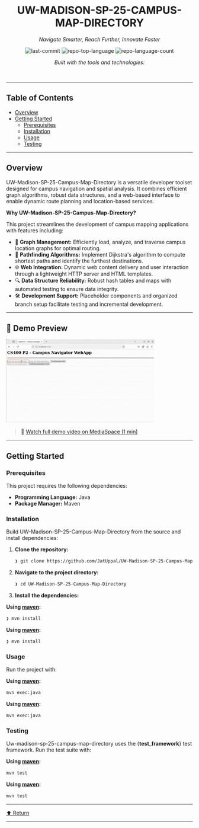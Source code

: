 <div id="top">

<!-- HEADER STYLE: CLASSIC -->
<div align="center">


# UW-MADISON-SP-25-CAMPUS-MAP-DIRECTORY

<em>Navigate Smarter, Reach Further, Innovate Faster</em>

<!-- BADGES -->
<img src="https://img.shields.io/github/last-commit/JatUppal/UW-Madison-SP-25-Campus-Map-Directory?style=flat&logo=git&logoColor=white&color=0080ff" alt="last-commit">
<img src="https://img.shields.io/github/languages/top/JatUppal/UW-Madison-SP-25-Campus-Map-Directory?style=flat&color=0080ff" alt="repo-top-language">
<img src="https://img.shields.io/github/languages/count/JatUppal/UW-Madison-SP-25-Campus-Map-Directory?style=flat&color=0080ff" alt="repo-language-count">

<em>Built with the tools and technologies:</em>


</div>
<br>

---

## Table of Contents

- [Overview](#overview)
- [Getting Started](#getting-started)
    - [Prerequisites](#prerequisites)
    - [Installation](#installation)
    - [Usage](#usage)
    - [Testing](#testing)

---

## Overview

UW-Madison-SP-25-Campus-Map-Directory is a versatile developer toolset designed for campus navigation and spatial analysis. It combines efficient graph algorithms, robust data structures, and a web-based interface to enable dynamic route planning and location-based services.
  
**Why UW-Madison-SP-25-Campus-Map-Directory?**

This project streamlines the development of campus mapping applications with features including:

- 🧩 **Graph Management:** Efficiently load, analyze, and traverse campus location graphs for optimal routing.
- 🚦 **Pathfinding Algorithms:** Implement Dijkstra's algorithm to compute shortest paths and identify the furthest destinations.
- 🌐 **Web Integration:** Dynamic web content delivery and user interaction through a lightweight HTTP server and HTML templates.
- 🔍 **Data Structure Reliability:** Robust hash tables and maps with automated testing to ensure data integrity.
- 🛠️ **Development Support:** Placeholder components and organized branch setup facilitate testing and incremental development.

---

## 🎥 Demo Preview

![Demo Preview](images/DemoPrev2.gif)

> 🔗 [Watch full demo video on MediaSpace (1 min)](https://mediaspace.wisc.edu/media/CS400%20P2%20Demo/1_dvsuxgn2)

---

## Getting Started

### Prerequisites

This project requires the following dependencies:

- **Programming Language:** Java
- **Package Manager:** Maven

### Installation

Build UW-Madison-SP-25-Campus-Map-Directory from the source and install dependencies:

1. **Clone the repository:**

    ```sh
    ❯ git clone https://github.com/JatUppal/UW-Madison-SP-25-Campus-Map-Directory
    ```

2. **Navigate to the project directory:**

    ```sh
    ❯ cd UW-Madison-SP-25-Campus-Map-Directory
    ```

3. **Install the dependencies:**

**Using [maven](https://maven.apache.org/):**

```sh
❯ mvn install
```
**Using [maven](https://maven.apache.org/):**

```sh
❯ mvn install
```

### Usage

Run the project with:

**Using [maven](https://maven.apache.org/):**

```sh
mvn exec:java
```
**Using [maven](https://maven.apache.org/):**

```sh
mvn exec:java
```

### Testing

Uw-madison-sp-25-campus-map-directory uses the {__test_framework__} test framework. Run the test suite with:

**Using [maven](https://maven.apache.org/):**

```sh
mvn test
```
**Using [maven](https://maven.apache.org/):**

```sh
mvn test
```

---

<div align="left"><a href="#top">⬆ Return</a></div>

---
